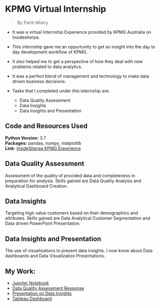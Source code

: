 # KPMG Virtual Internship
>By Parth Mistry

* It was a virtual Internship Experience provided by KPMG Australia on Insidesherpa.

* This internship gave me an oppurtunity to get an insight into the day to day development workflow of KPMG.

* It also helped me to get a perspective of how they deal with new problems related to data analytics.

* It was a perfect blend of management and technology to make data driven business decisions.

* Tasks that I completed under this internship are:
    
    * Data Quality Assessment
    * Data Insights
    * Data Insights and Presentation

## Code and Resources Used 
**Python Version:** 3.7  
**Packages:** pandas, numpy, matplotlib  
**Link:** [InsideSherpa KPMG Experience](https://in.insidesherpa.com/virtual-internships/theme/m7W4GMqeT3bh9Nb2c/KPMG-Data-Analytics-Virtual-Internship)

## Data Quality Assessment

Assessment of the quality of provided data and completeness in preparation for analysis. Skills gained are Data Quality Analysis and Analytical Dashboard Creation.

## Data Insights

Targeting high value customers based on their demographics and attributes. Skills gained are Data Analytical Customer Segmentation and Data driven PowerPoint Presentation.

## Data Insights and Presentation

The use of visualizations to present data insights. I now know about Data dashboards and Data Visualization Presentations.

## My Work:

* [Jupyter Notebook](https://github.com/m-prth/KPMG-Virtual-Internship/blob/master/Notebook.ipynb)
* [Data Quality Assessment Response](https://github.com/m-prth/KPMG-Virtual-Internship/blob/master/Module_1.docx)
* [Presentation on Data Insights](https://github.com/m-prth/KPMG-Virtual-Internship/blob/master/Module_2.pptx)
* [Tableau Dashboard](https://github.com/m-prth/KPMG-Virtual-Internship/blob/master/Dashboard.twbx) 




